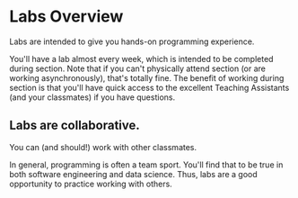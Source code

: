 # Labs Overview

Labs are intended to give you hands-on programming experience. 

You'll have a lab almost every week, which is intended to be completed during section. Note that if you can't physically attend section (or are working asynchronously), that's totally fine. The benefit of working during section is that you'll have quick access to the excellent Teaching Assistants (and your classmates) if you have questions.

## Labs are collaborative.  

You can (and should!) work with other classmates.  

In general, programming is often a team sport. You'll find that to be true in both software engineering and data science. Thus, labs are a good opportunity to practice working with others.


